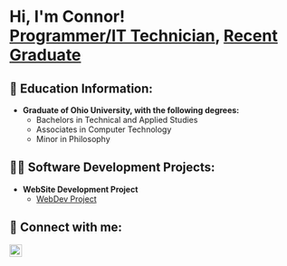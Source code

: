 <h1>Hi, I'm Connor! <br/><a href="https://github.com/ConnorBarber">Programmer/IT Technician</a>, <a href="https://www.linkedin.com/in/connor-barber-b259a0194/">Recent Graduate</a></h1>

<h2>📖 Education Information:</h2>

- <b>Graduate of Ohio University, with the following degrees:</b></br>
  - Bachelors in Technical and Applied Studies</br>
  - Associates in Computer Technology</br>
  - Minor in Philosophy
  
<h2>👨‍💻 Software Development Projects:</h2>

- <b>WebSite Development Project</b>
  - [WebDev Project](https://github.com/ConnorBarber/WebDevProject)

<h2> 🤳 Connect with me:</h2>

[<img align="left" alt="Connor Barber | LinkedIn" width="22px" src="https://cdn.jsdelivr.net/npm/simple-icons@v3/icons/linkedin.svg" />][linkedin]

[linkedin]: [https://www.linkedin.com/in/connor-barber-b259a0194/]

<!--
**ConnorBarber/ConnorBarber** is a ✨ _special_ ✨ repository because its `README.md` (this file) appears on your GitHub profile.

Emoji List:

- 📖 Education Tab(Complete)
- 👨‍💻 Coding Section(WIP)
- 🔭 I’m currently working on ...
- 🌱 I’m currently learning ...
- 👯 I’m looking to collaborate on ...
- 🤔 I’m looking for help with ...
- 💬 Ask me about ...
- 📫 How to reach me: ...
- 😄 Pronouns: ...
- ⚡ Fun fact: ...
-->
